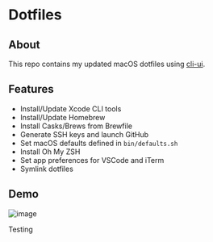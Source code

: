 # Dotfiles

## About

This repo contains my updated macOS dotfiles using [cli-ui](https://github.com/shopify/cli-ui). 


## Features
- Install/Update Xcode CLI tools
- Install/Update Homebrew
- Install Casks/Brews from Brewfile
- Generate SSH keys and launch GitHub
- Set macOS defaults defined in `bin/defaults.sh`
- Install Oh My ZSH
- Set app preferences for VSCode and iTerm
- Symlink dotfiles


## Demo
![image](https://user-images.githubusercontent.com/11053683/117598546-066aee00-b116-11eb-820e-6c8abf82eaa4.png)

Testing
